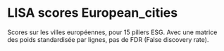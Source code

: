 # LISA scores European_cities
 
Scores sur les villes européennes, pour 15 piliers ESG. Avec une matrice des poids standardisée par lignes, pas de FDR (False discovery rate).
